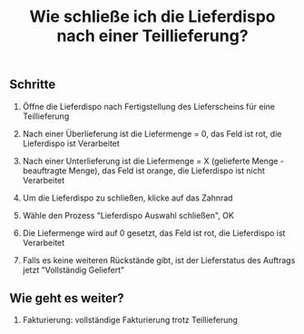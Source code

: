 ﻿---
title: Wie schließe ich die Lieferdispo nach einer Teillieferung?  
layout: default
tags:
  - 
lang: de
---

## Schritte
1. Öffne die Lieferdispo nach Fertigstellung des Lieferscheins für eine Teillieferung

1. Nach einer Überlieferung ist die Liefermenge = 0, das Feld ist rot, die Lieferdispo ist Verarbeitet

1. Nach einer Unterlieferung ist die Liefermenge = X (gelieferte Menge - beauftragte Menge), das Feld ist orange, die Lieferdispo ist nicht Verarbeitet

1. Um die Lieferdispo zu schließen, klicke auf das Zahnrad

1. Wähle den Prozess "Lieferdispo Auswahl schließen", OK

1. Die Liefermenge wird auf 0 gesetzt, das Feld ist rot, die Lieferdispo ist Verarbeitet

1. Falls es keine weiteren Rückstände gibt, ist der Lieferstatus des Auftrags jetzt "Vollständig Geliefert"


## Wie geht es weiter?
1. Fakturierung: vollständige Fakturierung trotz Teillieferung


